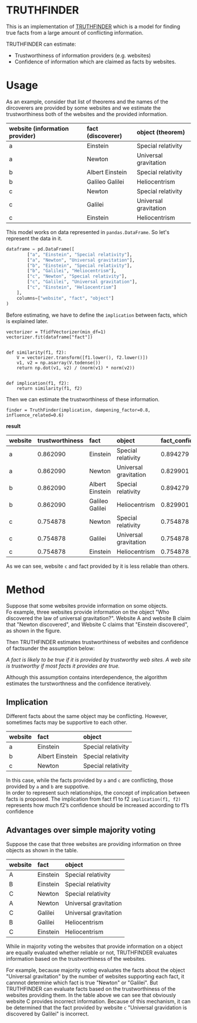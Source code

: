 # TRUTHFINDER

This is an implementation of [TRUTHFINDER](http://citeseerx.ist.psu.edu/viewdoc/download?doi=10.1.1.130.6108&rep=rep1&type=pdf) which is a model for finding true facts from a large amount of conflicting information.  

TRUTHFINDER can estimate:

* Trustworthiness of information providers (e.g. websites)
* Confidence of information which are claimed as facts by websites.  

# Usage
As an example, consider that list of theorems and the names of the dircoverers are provided by some websites and we estimate the trustworthiness both of the websites and the provided information.  

| website (information provider) | fact (discoverer) |      object (theorem) |
|:-------------------------------|:------------------|:----------------------|
|                              a |          Einstein |    Special relativity |
|                              a |            Newton | Universal gravitation |
|                              b |   Albert Einstein |    Special relativity |
|                              b |   Galileo Galilei |         Heliocentrism |
|                              c |            Newton |    Special relativity |
|                              c |           Galilei | Universal gravitation |
|                              c |          Einstein |         Heliocentrism |

This model works on data represented in `pandas.DataFrame`. So let's represent the data in it.  

```python
dataframe = pd.DataFrame([
        ["a", "Einstein", "Special relativity"],
        ["a", "Newton", "Universal gravitation"],
        ["b", "Einstein", "Special relativity"],
        ["b", "Galilei", "Heliocentrism"],
        ["c", "Newton", "Special relativity"],
        ["c", "Galilei", "Universal gravitation"],
        ["c", "Einstein", "Heliocentrism"]
    ],
    columns=["website", "fact", "object"]
)
```

Before estimating, we have to define the `implication` between facts, which is explained later.  

```
vectorizer = TfidfVectorizer(min_df=1)
vectorizer.fit(dataframe["fact"])


def similarity(f1, f2):
    V = vectorizer.transform([f1.lower(), f2.lower()])
    v1, v2 = np.asarray(V.todense())
    return np.dot(v1, v2) / (norm(v1) * norm(v2))


def implication(f1, f2):
    return similarity(f1, f2)
```

Then we can estimate the trustworthiness of these information.  

```
finder = TruthFinder(implication, dampening_factor=0.8, influence_related=0.6)
```

__result__

| website | trustworthiness |             fact |                object | fact_confidence |
|:--------|:----------------|:-----------------|:----------------------|:----------------|
| a       |        0.862090 |         Einstein |    Special relativity | 0.894279        |
| a       |        0.862090 |           Newton | Universal gravitation | 0.829901        |
| b       |        0.862090 |  Albert Einstein |    Special relativity | 0.894279        |
| b       |        0.862090 |  Galileo Galilei |         Heliocentrism | 0.829901        |
| c       |        0.754878 |           Newton |    Special relativity | 0.754878        |
| c       |        0.754878 |          Galilei | Universal gravitation | 0.754878        |
| c       |        0.754878 |         Einstein |         Heliocentrism | 0.754878        |

As we can see, website `c` and fact provided by it is less reliable than others.  

# Method
Suppose that some websites provide information on some objects.  
Fo example, three websites provide information on the object "Who discovered the law of universal gravitation?". Website A and website B claim that "Newton discovered", and Website C claims that "Einstein discovered", as shown in the figure.  

Then TRUTHFINDER estimates trustworthiness of websites and confidence of factsunder the assumption below:

_A fact is likely to be true if it is provided by trustworthy web sites. A web site is trustworthy if most facts it provides are true._

Although this assumption contains interdependence, the algorithm estimates the turstworthness and the confidence iteratively.  

## Implication
Different facts about the same object may be conflicting. However, sometimes facts may be supportive to each other.  

| website |              fact |                object |
|:--------|:------------------|:----------------------|
|       a |          Einstein |    Special relativity |
|       b |   Albert Einstein |    Special relativity |
|       c |            Newton |    Special relativity |

In this case, while the facts provided by `a` and `c` are conflicting, those provided by `a` and `b` are suppotive.  
In order to represent such relationships, the concept of implication between facts is proposed. 
The implication from fact f1 to f2 `implication(f1, f2)` represents how much f2’s confidence should be increased according to f1’s confidence

## Advantages over simple majority voting
Suppose the case that three websites are providing information on three objects as shown in the table.  

| website   | fact     | object                |
|:----------|:---------|:----------------------|
| A         | Einstein | Special relativity    |
| B         | Einstein | Special relativity    |
| C         | Newton   | Special relativity    |
| A         | Newton   | Universal gravitation |
| C         | Galilei  | Universal gravitation |
| B         | Galilei  | Heliocentrism         |
| C         | Einstein | Heliocentrism         |

While in majority voting the websites that provide information on a object are equally evaluated whether reliable or not, TRUTHFINDER evaluates information based on the trustworthiness of the websites.  

For example, because majority voting evaluates the facts about the object "Universal gravitation" by the number of websites supporting each fact, it cannnot determine which fact is true "Newton" or "Galilei". But TRUTHFINDER can evaluate facts based on the trustworthiness of the websites providing them. In the table above we can see that obviously website C provides incorrect information. Because of this mechanism, it can be determined that the fact provided by website `c` "Universal gravidation is discovered by Galilei" is incorrect.  

